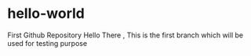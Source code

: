 # hello-world
First Github Repository
Hello There , This is the first branch which will be used for testing purpose
